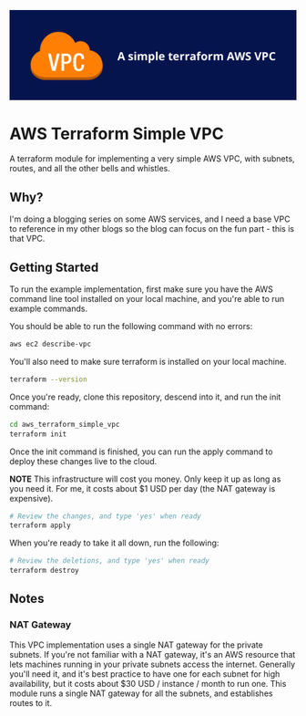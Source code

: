 ![A simple terraform AWS VPC](misc/banner.png)

# AWS Terraform Simple VPC
A terraform module for implementing a very simple AWS VPC, with subnets, routes, and all the other bells and whistles.

## Why?
I'm doing a blogging series on some AWS services, and I need a base VPC to reference in my other blogs so the blog can focus on the fun part - this is that VPC.

## Getting Started
To run the example implementation, first make sure you have the AWS command line tool installed on your local machine, and you're able to run example commands.

You should be able to run the following command with no errors:
```bash
aws ec2 describe-vpc
```

You'll also need to make sure terraform is installed on your local machine.
```bash
terraform --version
```

Once you're ready, clone this repository, descend into it, and run the init command:
```bash
cd aws_terraform_simple_vpc
terraform init
```

Once the init command is finished, you can run the apply command to deploy these changes live to the cloud.

**NOTE** This infrastructure will cost you money. Only keep it up as long as you need it. For me, it costs about $1 USD per day (the NAT gateway is expensive).

```bash
# Review the changes, and type 'yes' when ready
terraform apply
```

When you're ready to take it all down, run the following:
```bash
# Review the deletions, and type 'yes' when ready
terraform destroy
```

## Notes

### NAT Gateway
This VPC implementation uses a single NAT gateway for the private subnets. If you're not familiar with a NAT gateway, it's an AWS resource that lets machines running in your private subnets access the internet. Generally you'll need it, and it's best practice to have one for each subnet for high availability, but it costs about $30 USD / instance / month to run one. This module runs a single NAT gateway for all the subnets, and establishes routes to it.
